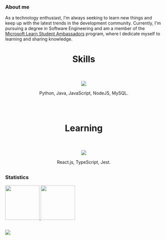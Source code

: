 ### About me  
As a technology enthusiast, I'm always seeking to learn new things and keep up with the latest trends in the development community. Currently, I'm pursuing a degree in Software Engineering and am a member of the [Microsoft Learn Student Ambassadors](https://studentambassadors.microsoft.com/en-US/studentambassadors/profile/f518e1c9-eb8d-4a99-ae86-30bbf227b944) program, where I dedicate myself to learning and sharing knowledge.  

##
<div align="center">
  <h1>Skills</h1>
  <br><br>
  <img src="https://skillicons.dev/icons?i=python,java,javascript,nodejs,mysql"/>
  <p>Python, Java, JavaScript, NodeJS, MySQL.</p>
</div>

<br>
<br>

<div align="center">
  <h1>Learning</h1>
  <br><br>
  <img src="https://skillicons.dev/icons?i=react,typescript,jest"/>
  <p>React.js, TypeScript, Jest.</p>
</div>

##  
### Statistics  
    
<a href="https://github.com/alvesgc">  
  <img height="110rem" src="https://github-readme-stats.vercel.app/api/top-langs/?username=alvesgc&count_private=true&layout=compact&langs_count=7&count_private=true&theme=transparent"/>  
 <img height="110rem" src="https://streak-stats.demolab.com/?user=alvesgc&theme=transparent"/>
</a>  

##

![](https://visitor-badge.laobi.icu/badge?page_id=alvesgc.readme)




